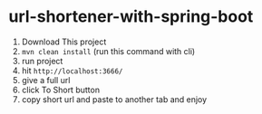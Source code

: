 # url-shortener-with-spring-boot

1. Download This project
2. ```mvn clean install``` (run this command with cli)
3. run project 
4. hit ```http://localhost:3666/```
5. give a full url 
6. click To Short button
7. copy short url and paste to another tab and enjoy
